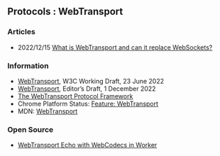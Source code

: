 ## Protocols : WebTransport



### Articles
- 2022/12/15 [What is WebTransport and can it replace WebSockets?](https://ably.com/blog/can-webtransport-replace-websockets)


### Information
- [WebTransport](https://www.w3.org/TR/webtransport/), W3C Working Draft, 23 June 2022
- [WebTransport](https://w3c.github.io/webtransport/), Editor’s Draft, 1 December 2022
- [ The WebTransport Protocol Framework](https://datatracker.ietf.org/doc/draft-ietf-webtrans-overview/)
- Chrome Platform Status: [Feature: WebTransport](https://chromestatus.com/feature/4854144902889472)
- MDN: [WebTransport](https://developer.mozilla.org/en-US/docs/Web/API/WebTransport)


### Open Source
- [WebTransport Echo with WebCodecs in Worker](https://webrtc.internaut.com/wc/wtSender2/)
